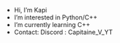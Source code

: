 - Hi, I’m Kapi
- I’m interested in Python/C++ 
- I’m currently learning C++
- Contact:
  Discord : Capitaine_V_YT

